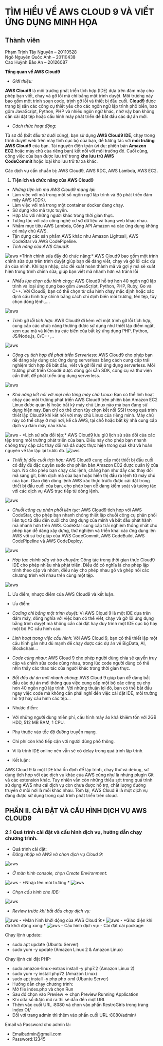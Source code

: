 <h1> TÌM HIỂU VỀ AWS CLOUD 9 VÀ VIẾT ỨNG DỤNG MINH HỌA</h1>

<h2>Thành viên</h2>

Phạm Trịnh Tây Nguyên – 20110528 <br/>
Ngô Nguyên Quốc Anh – 20110438 <br/>
Cao Huỳnh Bảo An – 20126087 <br/>

**Tổng quan về AWS Cloud9**
- *Giới thiệu:*

**AWS Cloud9** là môi trường phát triển tích hợp (IDE) dựa trên đám mây cho phép bạn viết, chạy và gỡ lỗi mã chỉ bằng một trình duyệt. Môi trường này bao gồm một trình soạn code, trình gỡ lỗi và thiết bị đầu cuối. **Cloud9** được trang bị sẵn các công cụ thiết yếu cho các ngôn ngữ lập trình phổ biến, bao gồm JavaScript, Python, PHP và nhiều ngôn ngữ khác, nhờ vậy bạn không cần cài đặt tệp hoặc cấu hình máy phát triển để bắt đầu các dự án mới.

- *Cách thức hoạt động:*

Từ sơ đồ (bắt đầu từ dưới cùng), bạn sử dụng **AWS Cloud9 IDE**, chạy trong trình duyệt web trên máy tính cục bộ của bạn, để tương tác với **môi trường AWS Cloud9** của bạn. Tài nguyên điện toán (ví dụ: phiên bản **Amazon EC2** hoặc máy chủ của riêng bạn) kết nối với môi trường đó. Cuối cùng, công việc của bạn được lưu trữ trong **kho lưu trữ AWS CodeCommit** hoặc loại kho lưu trữ từ xa khác.


Các dịch vụ cần chuẩn bị: AWS Cloud9, AWS RDC, AWS Lambda, AWS EC2. 





1. **Tiện ích và chức năng của AWS Cloud9**
- *Những tiện ích mà AWS Cloud9 mang lại:*
- Làm việc với mã trong một số ngôn ngữ lập trình và Bộ phát triển đám mây AWS (CDK).
- Làm việc với mã trong một container docker đang chạy.
- Sử dụng kho mã trực tuyến.
- Hợp tác với những người khác trong thời gian thực.
- Tương tác với các công nghệ cơ sở dữ liệu và trang web khác nhau.
- Nhắm mục tiêu AWS Lambda, Cổng API Amazon và các ứng dụng không có máy chủ AWS.
- Tận dụng các sản phẩm AWS khác như Amazon Lightsail, AWS CodeStar và AWS CodePipeline.
- *Tính năng của AWS Cloud9:*
<img src="./IMG/Aspose.Words.f0dd2a35-677f-47a9-999c-7362dee3da0d.005.png" alt="aws" />
*Trình chỉnh sửa đầy đủ chức năng:* AWS Cloud9 bao gồm một trình chỉnh sửa dựa trên trình duyệt giúp bạn dễ dàng viết, chạy và gỡ lỗi các dự án của mình. Khi bạn nhập, các đề xuất hoàn thành mã và gợi ý mã sẽ xuất hiện trong trình chỉnh sửa, giúp bạn viết mã nhanh hơn và tránh lỗi



- *Nhiều lựa chọn cấu hình chạy:* AWS Cloud9 hỗ trợ hơn 40 ngôn ngữ lập trình và loại ứng dụng bao gồm JavaScript, Python, PHP, Ruby, Go và C++. Với Cloud9, bạn có thể chọn từ cấu hình chạy mặc định hoặc xác định cấu hình tùy chỉnh bằng cách chỉ định biến môi trường, tên tệp, tùy chọn dòng lệnh,….
<img src="./IMG/Aspose.Words.f0dd2a35-677f-47a9-999c-7362dee3da0d.006.png" alt="aws" />


- *Trình gỡ lỗi tích hợp:* AWS Cloud9 đi kèm với một trình gỡ lỗi tích hợp, cung cấp các chức năng thường được sử dụng như thiết lập điểm ngắt, xem qua mã và kiểm tra các biến của bất kỳ ứng dụng PHP, Python, JS/Node.js, C/C++,..

<img src="./IMG/Aspose.Words.f0dd2a35-677f-47a9-999c-7362dee3da0d.007.png" alt="aws" />

- *Công cụ tích hợp để phát triển Serverless:* AWS Cloud9 cho phép bạn dễ dàng xây dựng các ứng dụng serverless bằng cách cung cấp trải nghiệm tích hợp để bắt đầu, viết và gỡ lỗi mã ứng dụng serverless. Môi trường phát triển Cloud9 được đóng gói sẵn SDK, công cụ và thư viện cần thiết để phát triển ứng dụng serverless.
<img src="./IMG/Aspose.Words.f0dd2a35-677f-47a9-999c-7362dee3da0d.008.png" alt="aws" />


- *Khả năng kết nối với mọi nền tảng máy chủ Linux:* Bạn có thể linh hoạt chạy các môi trường phát triển AWS Cloud9 trên phiên bản Amazon EC2 Linux được quản lý hoặc bất kỳ máy chủ Linux nào mà bạn đang sử dụng hiện nay. Bạn chỉ có thể chọn tùy chọn kết nối SSH trong quá trình thiết lập Cloud9 khi kết nối với máy chủ Linux của riêng mình. Máy chủ này có thể chạy ở mọi nơi, kể cả AWS, tại chỗ hoặc bất kỳ nhà cung cấp dịch vụ đám mây nào khác.
<img src="./IMG/Aspose.Words.f0dd2a35-677f-47a9-999c-7362dee3da0d.009.png" alt="aws" />
- *Lịch sử sửa đổi tệp:* AWS Cloud9 lưu giữ lịch sử sửa đổi của các tệp trong môi trường phát triển của bạn. Điều này cho phép bạn nhanh chóng truy cập các thay đổi mã đã được thực hiện trong quá khứ và hoàn nguyên về lần lặp lại trước đó.
<img src="./IMG/Aspose.Words.f0dd2a35-677f-47a9-999c-7362dee3da0d.010.png" alt="aws" />

- *Thiết bị đầu cuối tích hợp:* AWS Cloud9 cung cấp một thiết bị đầu cuối có đầy đủ đặc quyền sudo cho phiên bản Amazon EC2 được quản lý của bạn. Nó cho phép bạn chạy các lệnh, chẳng hạn như đẩy các thay đổi mã sang git, biên dịch mã của bạn hoặc hiển thị đầu ra lệnh từ máy chủ của bạn. Giao diện dòng lệnh AWS xác thực trước được cài đặt trong thiết bị đầu cuối của bạn, cho phép bạn dễ dàng kiểm soát và tương tác với các dịch vụ AWS trực tiếp từ dòng lệnh.
<img src="./IMG/Aspose.Words.f0dd2a35-677f-47a9-999c-7362dee3da0d.011.png" alt="aws" />


- *Chuỗi công cụ phân phối liên tục:* AWS Cloud9 tích hợp với AWS CodeStar, cho phép bạn nhanh chóng thiết lập chuỗi công cụ phân phối liên tục từ đầu đến cuối cho ứng dụng của mình và bắt đầu phát hành mã nhanh hơn trên AWS. CodeStar cung cấp trải nghiệm thống nhất cho phép bạn dễ dàng xây dựng, thử nghiệm và triển khai các ứng dụng lên AWS với sự trợ giúp của AWS CodeCommit, AWS CodeBuild, AWS CodePipeline và AWS CodeDeploy.
<img src="./IMG/Aspose.Words.f0dd2a35-677f-47a9-999c-7362dee3da0d.012.png" alt="aws" />


- *Hợp tác chỉnh sửa và trò chuyện:* Cộng tác trong thời gian thực Cloud9 IDE cho phép nhiều nhà phát triển. Điều đó có nghĩa là cho phép lập trình theo cặp và nhóm, điều này cho phép nhau gõ và ghép nối các chương trình với nhau trên cùng một tệp.
<img src="./IMG/Aspose.Words.f0dd2a35-677f-47a9-999c-7362dee3da0d.013.png" alt="aws" />

1. Ưu điểm, nhược điểm của AWS Cloud9 và kết luận.
- Ưu điểm: 
- *Coding chỉ bằng một trình duyệt:* Vì AWS Cloud 9 là một IDE dựa trên đám mây, đồng nghĩa với việc bạn có thể viết, chạy và gỡ lỗi ứng dụng bằng trình duyệt mà không cần cài đặt hay duy trình một IDE cục bộ hay một bộ PC cấu hình cao.
- *Linh hoạt trong việc cấu hình:* Với AWS Cloud 9, bạn có thể thiết lập một cấu hình gần như đủ mạnh để chạy được các dự án về BigData, AI, Blockchain...
- *Code cùng nhau:* AWS Cloud 9 cho phép người dùng chia sẽ quyền truy cập và chỉnh sửa code cùng nhau, trong lúc code người dùng có thể nhìn thấy các thao tác của người khác trong thời gian thực.
- *Bắt đầu dự án mới nhanh chóng:* AWS Cloud 9 giúp bạn dễ dàng bắt đầu các dự án mới thông qua việc cung cấp một bộ các công cụ cho hơn 40 ngôn ngữ lập trình. Với những thuận lợi đó, bạn có thể bắt đầu ngay việc code mà không cần phải nghĩ đến việc cài đặt IDE, môi trường hỗ trợ hay cấu hình các tệp...
- Nhược điểm:
- Với những người dùng miễn phí, cấu hình máy ảo khá khiêm tốn với 2GB HDD, 512 MB RAM, 1 CPU.
- Phụ thuộc vào tốc độ đường truyền mạng.
- Chi phí còn khó tiếp cận với người dùng phổ thông.
- Vì là trình IDE online nên vẫn sẽ có delay trong quá trình lập trình.

- Kết luận:

AWS Cloud 9 là một IDE khá ổn định để lập trình, chạy thử và debug, sử dụng tích hợp với các dịch vụ khác của AWS cũng như là nhưng plugin Git và các extension khác. Tuy nhiên vẫn còn những thiếu sót trong quá trình sử dụng AWS như  cái dịch vụ còn chưa được hỗ trợ, chất lượng đường truyền ở mỗi nơi là mỗi khác nhau. Tóm lại, AWS Cloud 9 là một dịch vụ đáng được sử dụng trong quá trình phát triển trên cloud.



## **PHẦN II. CÀI ĐẶT VÀ CẤU HÌNH DỊCH VỤ AWS CLOUD9** 
### **2.1 Quá trình cài đặt và cấu hình dịch vụ, hướng dẫn chạy chương trình.**
- Quá trình cài đặt:
- *Đăng nhập và AWS và chọn dịch vụ Cloud 9:*
<img src="./IMG/Aspose.Words.f0dd2a35-677f-47a9-999c-7362dee3da0d.015.png" alt="aws" />

- *Ở màn hình console, chọn Create Environment:*
<img src="./IMG/Aspose.Words.f0dd2a35-677f-47a9-999c-7362dee3da0d.016.png" alt="aws" />
- *Nhập tên môi trường:*
<img src="./IMG/Aspose.Words.f0dd2a35-677f-47a9-999c-7362dee3da0d.018.png" alt="aws" />

- *Chọn cấu hình cho IDE:*
<img src="./IMG/Aspose.Words.f0dd2a35-677f-47a9-999c-7362dee3da0d.019.png" alt="aws" />

- *Review trước khi bắt đầu chạy dịch vụ:*
<img src="./IMG/Aspose.Words.f0dd2a35-677f-47a9-999c-7362dee3da0d.020.png" alt="aws" />
- *Màn hình khởi động của AWS Cloud 9:*
<img src="./IMG/Aspose.Words.f0dd2a35-677f-47a9-999c-7362dee3da0d.021.png" alt="aws" />
- *Giao diện khi đã khởi động xong:*
<img src="./IMG/Aspose.Words.f0dd2a35-677f-47a9-999c-7362dee3da0d.022.png" alt="aws" />
- Cấu hình dịch vụ:
- Cài đặt cái package:

Chạy lệnh update:

- sudo apt update (Ubuntu Server)
- sudo yum -y update (Amazon Linux 2 & Amazon Linux)

Chạy lệnh cài đặt PHP:

- sudo amazon-linux-extras install -y php7.2 (Amazon Linux 2)
- sudo yum -y install php72 (Amazon Linux)
- sudo apt install -y php php-xml (Ubuntu Server)
- Hướng dẫn chạy chương trình:
- Mở file index.php và chọn Run 
- Sau đó chọn vào Preview -> chọn Preview Running Application
- Khi cửa sổ được mở ra thì sẽ dẫn đến một URL 
- Thêm vào cuối URL :8080 và chọn vào phần RestroGirls trong trang Index Of/
- Đối với trang admin thì thêm vào phần cuối URL :8080/admin/

Email và Password cho admin là:

- Email:admin@gmail.com
- Password:12345

